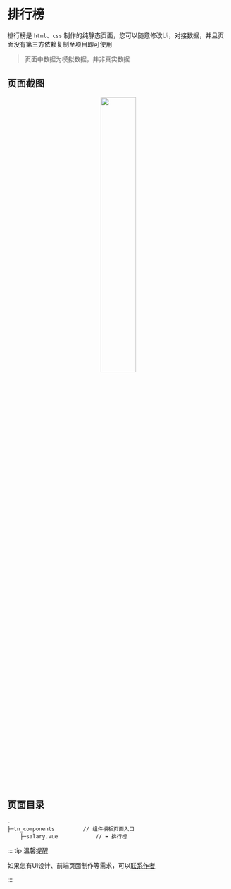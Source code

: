 # 排行榜
排行榜是 `html`、`css` 制作的纯静态页面，您可以随意修改Ui，对接数据，并且页面没有第三方依赖复制至项目即可使用

> 页面中数据为模拟数据，并非真实数据

## 页面截图
<p align="center">
	<img src="https://zhoukaiwen.com/img/Design/app/zjx_8.png" width="40%" />
</p>

## 页面目录
```vue
.
├─tn_components       	// 组件模板页面入口
	├─salary.vue			// ⬅️ 排行榜
```

::: tip 温馨提醒

如果您有Ui设计、前端页面制作等需求，可以[联系作者](https://gitee.com/kevin_chou)

:::